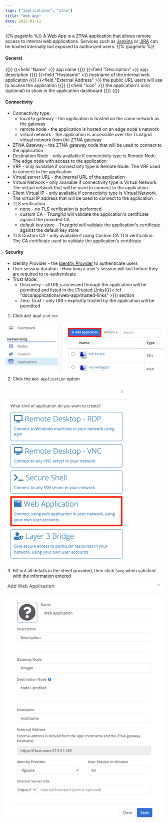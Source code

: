 ```yaml
---
tags: ["applications", "ztna"]
title: "Web App"
date: 2023-01-11
---
```


{{% pageinfo %}}
A Web App is a ZTNA application that allows remote access to internal web applications. Services such as [Jenkins](https://www.jenkins.io/) or [JIRA](https://www.atlassian.com/software/jira) can be hosted internally but exposed to authorized users.
{{% /pageinfo %}}

#### General

{{<fields>}}
{{<field "Name" >}}
app name
{{</field >}}
{{<field "Description" >}}
app description
{{</field >}}
{{<field "Hostname" >}}
hostname of the internal web application
{{</field >}}
{{<field "External Address" >}}
the public URL users will use to access the application
{{</field >}}
{{<field "Icon" >}}
the application's icon (optional) to show in the application dashboard
{{</field >}}
{{</fields>}}

#### Connectivity

- Connectivity type:
  - local to gateway - the application is hosted on the same network as the gateway
  - remote node - the application is hosted on an edge node's network
  - virtual network - the application is accessible over the Trustgrid virtual network from the ZTNA gateway
- ZTNA Gateway - the ZTNA gateway node that will be used to connect to the application
- Destination Node - only available if connectivity type is Remote Node. The edge node with access to the application
- VRF - only available if connectivity type is Remote Node. The VRF used to connect to the application.
- Virtual server URL - the internal URL of the application
- Virtual Network - only available if connectivity type is Virtual Network. The virtual network that will be used to connect to the application
- Client Virtual IP - only available if connectivity type is Virtual Network. The virtual IP address that will be used to connect to the application
- TLS verification
  - none - no TLS verification is performed
  - custom CA - Trustgrid will validate the application's certificate against the provided CA
  - default key store - Trustgrid will validate the application's certificate against the default key store
- TLS Custom CA - only available if using Custom CA TLS verification. The CA certificate used to validate the application's certificate

#### Security

- Identity Provider - the [Identity Provider](https://portal.dev.trustgrid.io/#/identity-providers) to authenticate users
- User session duration - How long a user's session will last before they are required to re-authenticate
- Trust Mode:
  - Discovery - all URLs accessed through the application will be permitted and listed in the [Trusted Links]({{< ref "docs/applications/web-app/trusted-links" >}}) section
  - Zero Trust - only URLs explicitly trusted by the application will be permitted

1. Click `Add Application`

![img](add-app.png)

2. Click the `Web Application` option

![img](web1.png)

3. Fill out all details in the sheet provided, then click `Save` when satisfied with the information entered

![img](web-app.png)
